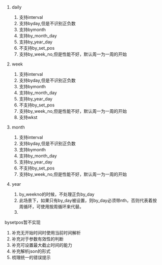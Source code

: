 1. daily
   1. 支持interval
   2. 支持byday,但是不识别正负数
   3. 支持bymonth
   4. 支持by_month_day
   5. 支持by_year_day
   6. 不支持by_set_pos
   7. 支持by_week_no,但是性能不好，默认周一为一周的开始

2. week
   1. 支持interval
   2. 支持byday,但是不识别正负数
   3. 支持bymonth
   4. 支持by_month_day
   5. 支持by_year_day
   6. 不支持by_set_pos
   7. 支持by_week_no,但是性能不好，默认周一为一周的开始
   4. 支持wkst

3. month
   1. 支持interval
   2. 支持byday,但是不识别正负数
   3. 支持bymonth
   4. 支持by_month_day
   5. 支持by_year_day
   6. 不支持by_set_pos
   7. 支持by_week_no,但是性能不好，默认周一为一周的开始

4. year
   1. by_weekno的时候，不处理正负by_day
   2. 此场景下，如果只有by_day被设置，则by_day必须带nth，否则代表着按周循环，可使用按周循环来代替。
   3. 
bysetpos暂不实现


1. 补充无开始时间时使用当前时间解析
2. 补充对于参数有效性的判断
3. 补充可设置最大截止时间的能力
4. 补充解析json的形式
5. 梳理统一的错误提示